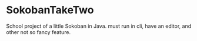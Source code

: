 SokobanTakeTwo
==============

School project of a little Sokoban in Java. must run in cli, have an editor, and other not so fancy feature.
